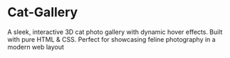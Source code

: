 # Cat-Gallery
A sleek, interactive 3D cat photo gallery with dynamic hover effects. Built with pure HTML &amp; CSS. Perfect for showcasing feline photography in a modern web layout
